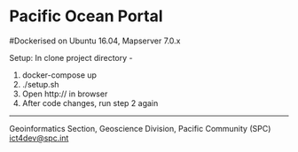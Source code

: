 Pacific Ocean Portal
====================

#Dockerised on Ubuntu 16.04, Mapserver 7.0.x

Setup: In clone project directory -

1. docker-compose up
2. ./setup.sh
3. Open http://<servername> in browser
4. After code changes, run step 2 again

---
Geoinformatics Section, Geoscience Division, Pacific Community (SPC)
ict4dev@spc.int
